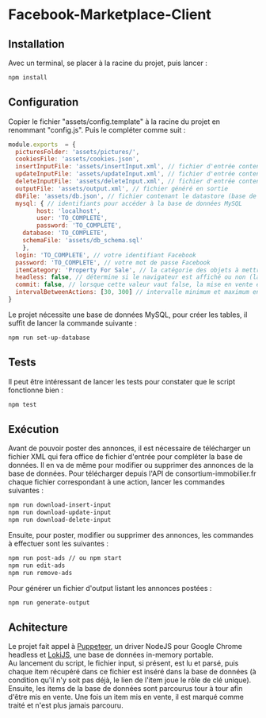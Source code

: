# Facebook-Marketplace-Client

## Installation
Avec un terminal, se placer à la racine du projet, puis lancer :
```bash
npm install
```

## Configuration
Copier le fichier "assets/config.template" à la racine du projet en renommant "config.js". Puis le compléter comme suit :
```javascript
module.exports  = {
  picturesFolder: 'assets/pictures/',
  cookiesFile: 'assets/cookies.json',
  insertInputFile: 'assets/insertInput.xml', // fichier d'entrée contenant les annonces à poster
  updateInputFile: 'assets/updateInput.xml', // fichier d'entrée contenant les annonces à modifier
  deleteInputFile: 'assets/deleteInput.xml', // fichier d'entrée contenant les annonces à retirer
  outputFile: 'assets/output.xml', // fichier généré en sortie
  dbFile: 'assets/db.json', // fichier contenant le datastore (base de données portable) du projet
  mysql: { // identifiants pour accéder à la base de données MySQL
		host: 'localhost',
		user: 'TO_COMPLETE',
		password: 'TO_COMPLETE',
    database: 'TO_COMPLETE',
    schemaFile: 'assets/db_schema.sql'
	},
  login: 'TO_COMPLETE', // votre identifiant Facebook
  password: 'TO_COMPLETE', // votre mot de passe Facebook
  itemCategory: 'Property For Sale', // la catégorie des objets à mettre en vente (doit être en anglais)
  headless: false, // détermine si le navigateur est affiché ou non (laisser à false si vous voulez voir ce qu'il se passe pendant l'exécution du script)
  commit: false, // lorsque cette valeur vaut false, la mise en vente est simplement simulée, mettre à true si vous souhaitez réellement mettre les items en vente
  intervalBetweenActions: [30, 300] // intervalle minimum et maximum en secondes entre chaque action (mise en vente, édition ou suppression)
}
```
Le projet nécessite une base de données MySQL, pour créer les tables, il suffit de lancer la commande suivante :
```bash
npm run set-up-database
```

## Tests
Il peut être intéressant de lancer les tests pour constater que le script fonctionne bien :
```bash
npm test
```

## Exécution
Avant de pouvoir poster des annonces, il est nécessaire de télécharger un fichier XML qui fera office de fichier d'entrée pour compléter la base de données. Il en va de même pour modifier ou supprimer des annonces de la base de données. Pour télécharger depuis l'API de consortium-immobilier.fr chaque fichier correspondant à une action, lancer les commandes suivantes :
```bash
npm run download-insert-input
npm run download-update-input
npm run download-delete-input
```
Ensuite, pour poster, modifier ou supprimer des annonces, les commandes à effectuer sont les suivantes :
```bash
npm run post-ads // ou npm start
npm run edit-ads
npm run remove-ads
```
Pour générer un fichier d'output listant les annonces postées :
```bash
npm run generate-output
```
## Achitecture
Le projet fait appel à [Puppeteer](https://github.com/GoogleChrome/puppeteer), un driver NodeJS pour Google Chrome headless et [LokiJS](http://lokijs.org), une base de données in-memory portable.  
Au lancement du script, le fichier input, si présent, est lu et parsé, puis chaque item récupéré dans ce fichier est inséré dans la base de données (à condition qu'il n'y soit pas déjà, le lien de l'item joue le rôle de clé unique). Ensuite, les items de la base de données sont parcourus tour à tour afin d'être mis en vente. Une fois un item mis en vente, il est marqué comme traité et n'est plus jamais parcouru.
